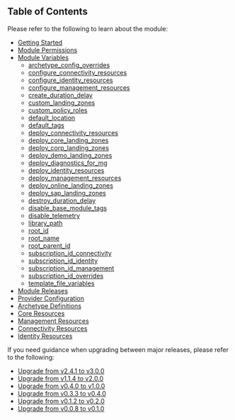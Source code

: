 <!-- markdownlint-disable first-line-h1 -->
## Table of Contents

Please refer to the following to learn about the module:

- [Getting Started][wiki_getting_started]
- [Module Permissions][wiki_module_permissions]
- [Module Variables][wiki_module_variables]
  - [archetype_config_overrides][wiki_module_variables_archetype_config_overrides]
  - [configure_connectivity_resources][wiki_module_variables_configure_connectivity_resources]
  - [configure_identity_resources][wiki_module_variables_configure_identity_resources]
  - [configure_management_resources][wiki_module_variables_configure_management_resources]
  - [create_duration_delay][wiki_module_variables_create_duration_delay]
  - [custom_landing_zones][wiki_module_variables_custom_landing_zones]
  - [custom_policy_roles][wiki_module_variables_custom_policy_roles]
  - [default_location][wiki_module_variables_default_location]
  - [default_tags][wiki_module_variables_default_tags]
  - [deploy_connectivity_resources][wiki_module_variables_deploy_connectivity_resources]
  - [deploy_core_landing_zones][wiki_module_variables_deploy_core_landing_zones]
  - [deploy_corp_landing_zones][wiki_module_variables_deploy_corp_landing_zones]
  - [deploy_demo_landing_zones][wiki_module_variables_deploy_demo_landing_zones]
  - [deploy_diagnostics_for_mg][wiki_module_variables_deploy_diagnostics_for_mg]
  - [deploy_identity_resources][wiki_module_variables_deploy_identity_resources]
  - [deploy_management_resources][wiki_module_variables_deploy_management_resources]
  - [deploy_online_landing_zones][wiki_module_variables_deploy_online_landing_zones]
  - [deploy_sap_landing_zones][wiki_module_variables_deploy_sap_landing_zones]
  - [destroy_duration_delay][wiki_module_variables_destroy_duration_delay]
  - [disable_base_module_tags][wiki_module_variables_disable_base_module_tags]
  - [disable_telemetry][wiki_module_variables_disable_telemetry]
  - [library_path][wiki_module_variables_library_path]
  - [root_id][wiki_module_variables_root_id]
  - [root_name][wiki_module_variables_root_name]
  - [root_parent_id][wiki_module_variables_root_parent_id]
  - [subscription_id_connectivity][wiki_module_variables_subscription_id_connectivity]
  - [subscription_id_identity][wiki_module_variables_subscription_id_identity]
  - [subscription_id_management][wiki_module_variables_subscription_id_management]
  - [subscription_id_overrides][wiki_module_variables_subscription_id_overrides]
  - [template_file_variables][wiki_module_variables_template_file_variables]
- [Module Releases][wiki_module_releases]
- [Provider Configuration][wiki_provider_configuration]
- [Archetype Definitions][wiki_archetype_definitions]
- [Core Resources][wiki_core_resources]
- [Management Resources][wiki_management_resources]
- [Connectivity Resources][wiki_connectivity_resources]
- [Identity Resources][wiki_identity_resources]

If you need guidance when upgrading between major releases, please refer to the following:

- [Upgrade from v2.4.1 to v3.0.0][wiki_upgrade_from_v2_4_1_to_v3_0_0]
- [Upgrade from v1.1.4 to v2.0.0][wiki_upgrade_from_v1_1_4_to_v2_0_0]
- [Upgrade from v0.4.0 to v1.0.0][wiki_upgrade_from_v0_4_0_to_v1_0_0]
- [Upgrade from v0.3.3 to v0.4.0][wiki_upgrade_from_v0_3_3_to_v0_4_0]
- [Upgrade from v0.1.2 to v0.2.0][wiki_upgrade_from_v0_1_2_to_v0_2_0]
- [Upgrade from v0.0.8 to v0.1.0][wiki_upgrade_from_v0_0_8_to_v0_1_0]

 [//]: # (************************)
 [//]: # (INSERT LINK LABELS BELOW)
 [//]: # (************************)

[wiki_getting_started]:               %5BUser-Guide%5D-Getting-Started "Wiki - Getting Started"
[wiki_module_permissions]:            %5BUser-Guide%5D-Module-Permissions "Wiki - Module Permissions"
[wiki_module_variables]:              %5BUser-Guide%5D-Module-Variables "Wiki - Module Variables"
[wiki_module_releases]:               %5BUser-Guide%5D-Module-Releases "Wiki - Module Releases"
[wiki_provider_configuration]:        %5BUser-Guide%5D-Provider-Configuration "Wiki - Provider Configuration"
[wiki_archetype_definitions]:         %5BUser-Guide%5D-Archetype-Definitions "Wiki - Archetype Definitions"
[wiki_core_resources]:                %5BUser-Guide%5D-Core-Resources "Wiki - Core Resources"
[wiki_management_resources]:          %5BUser-Guide%5D-Management-Resources "Wiki - Management Resources"
[wiki_connectivity_resources]:        %5BUser-Guide%5D-Connectivity-Resources "Wiki - Connectivity Resources"
[wiki_identity_resources]:            %5BUser-Guide%5D-Identity-Resources "Wiki - Identity Resources"
[wiki_upgrade_from_v2_4_1_to_v3_0_0]: %5BUser-Guide%5D-Upgrade-from-v2.4.1-to-v3.0.0 "Wiki - Upgrade from v2.4.1 to v3.0.0"
[wiki_upgrade_from_v1_1_4_to_v2_0_0]: %5BUser-Guide%5D-Upgrade-from-v1.1.4-to-v2.0.0 "Wiki - Upgrade from v1.1.4 to v2.0.0"
[wiki_upgrade_from_v0_4_0_to_v1_0_0]: %5BUser-Guide%5D-Upgrade-from-v0.4.0-to-v1.0.0 "Wiki - Upgrade from v0.4.0 to v1.0.0"
[wiki_upgrade_from_v0_3_3_to_v0_4_0]: %5BUser-Guide%5D-Upgrade-from-v0.3.3-to-v0.4.0 "Wiki - Upgrade from v0.3.3 to v0.4.0"
[wiki_upgrade_from_v0_1_2_to_v0_2_0]: %5BUser-Guide%5D-Upgrade-from-v0.1.2-to-v0.2.0 "Wiki - Upgrade from v0.1.2 to v0.2.0"
[wiki_upgrade_from_v0_0_8_to_v0_1_0]: %5BUser-Guide%5D-Upgrade-from-v0.0.8-to-v0.1.0 "Wiki - Upgrade from v0.0.8 to v0.1.0"

[wiki_module_variables_archetype_config_overrides]:       %5BVariables%5D-archetype_config_overrides "Instructions for how to use the archetype_config_overrides variable."
[wiki_module_variables_configure_connectivity_resources]: %5BVariables%5D-configure_connectivity_resources "Instructions for how to use the configure_connectivity_resources variable."
[wiki_module_variables_configure_identity_resources]:     %5BVariables%5D-configure_identity_resources "Instructions for how to use the configure_identity_resources variable."
[wiki_module_variables_configure_management_resources]:   %5BVariables%5D-configure_management_resources "Instructions for how to use the configure_management_resources variable."
[wiki_module_variables_create_duration_delay]:            %5BVariables%5D-create_duration_delay "Instructions for how to use the create_duration_delay variable."
[wiki_module_variables_custom_landing_zones]:             %5BVariables%5D-custom_landing_zones "Instructions for how to use the custom_landing_zones variable."
[wiki_module_variables_custom_policy_roles]:              %5BVariables%5D-custom_policy_roles "Instructions for how to use the custom_policy_roles variable."
[wiki_module_variables_default_location]:                 %5BVariables%5D-default_location "Instructions for how to use the default_location variable."
[wiki_module_variables_default_tags]:                     %5BVariables%5D-default_tags "Instructions for how to use the default_tags variable."
[wiki_module_variables_deploy_connectivity_resources]:    %5BVariables%5D-deploy_connectivity_resources "Instructions for how to use the deploy_connectivity_resources variable."
[wiki_module_variables_deploy_core_landing_zones]:        %5BVariables%5D-deploy_core_landing_zones "Instructions for how to use the deploy_core_landing_zones variable."
[wiki_module_variables_deploy_corp_landing_zones]:        %5BVariables%5D-deploy_corp_landing_zones "Instructions for how to use the deploy_corp_landing_zones variable."
[wiki_module_variables_deploy_demo_landing_zones]:        %5BVariables%5D-deploy_demo_landing_zones "Instructions for how to use the deploy_demo_landing_zones variable."
[wiki_module_variables_deploy_diagnostics_for_mg]:        %5BVariables%5D-deploy_diagnostics_for_mg "Instructions for how to use the deploy_diagnostics_for_mg variable."
[wiki_module_variables_deploy_identity_resources]:        %5BVariables%5D-deploy_identity_resources "Instructions for how to use the deploy_identity_resources variable."
[wiki_module_variables_deploy_management_resources]:      %5BVariables%5D-deploy_management_resources "Instructions for how to use the deploy_management_resources variable."
[wiki_module_variables_deploy_online_landing_zones]:      %5BVariables%5D-deploy_online_landing_zones "Instructions for how to use the deploy_online_landing_zones variable."
[wiki_module_variables_deploy_sap_landing_zones]:         %5BVariables%5D-deploy_sap_landing_zones "Instructions for how to use the deploy_sap_landing_zones variable."
[wiki_module_variables_destroy_duration_delay]:           %5BVariables%5D-destroy_duration_delay "Instructions for how to use the destroy_duration_delay variable."
[wiki_module_variables_disable_base_module_tags]:         %5BVariables%5D-disable_base_module_tags "Instructions for how to use the disable_base_module_tags variable."
[wiki_module_variables_disable_telemetry]:                %5BVariables%5D-disable_telemetry "Instructions for how to use the disable_telemetry variable."
[wiki_module_variables_library_path]:                     %5BVariables%5D-library_path "Instructions for how to use the library_path variable."
[wiki_module_variables_root_id]:                          %5BVariables%5D-root_id "Instructions for how to use the root_id variable."
[wiki_module_variables_root_name]:                        %5BVariables%5D-root_name "Instructions for how to use the root_name variable."
[wiki_module_variables_root_parent_id]:                   %5BVariables%5D-root_parent_id "Instructions for how to use the root_parent_id variable."
[wiki_module_variables_subscription_id_connectivity]:     %5BVariables%5D-subscription_id_connectivity "Instructions for how to use the subscription_id_connectivity variable."
[wiki_module_variables_subscription_id_identity]:         %5BVariables%5D-subscription_id_identity "Instructions for how to use the subscription_id_identity variable."
[wiki_module_variables_subscription_id_management]:       %5BVariables%5D-subscription_id_management "Instructions for how to use the subscription_id_management variable."
[wiki_module_variables_subscription_id_overrides]:        %5BVariables%5D-subscription_id_overrides "Instructions for how to use the subscription_id_overrides variable."
[wiki_module_variables_template_file_variables]:          %5BVariables%5D-template_file_variables "Instructions for how to use the template_file_variables variable."
